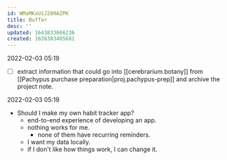 ```yaml
---
id: WMaMKxUiJ200AZPK
title: Buffer
desc: ''
updated: 1643833666236
created: 1626303485681
---
```


2022-02-03 05:19
- [ ] extract information that could go into [[cerebrarium.botany]] from  [[Pachypus purchase preparation|proj.pachypus-prep]] and archive the project note.

2022-02-03 05:19
- Should I make my own habit tracker app?
  - end-to-end experience of developing an app.
  - nothing works for me.
    - none of them have recurring reminders.
  - I want my data locally.
  - if I don't like how things work, I can change it.
